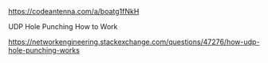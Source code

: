 ﻿<https://codeantenna.com/a/boatg1fNkH>



UDP Hole Punching  How  to  Work


<https://networkengineering.stackexchange.com/questions/47276/how-udp-hole-punching-works>